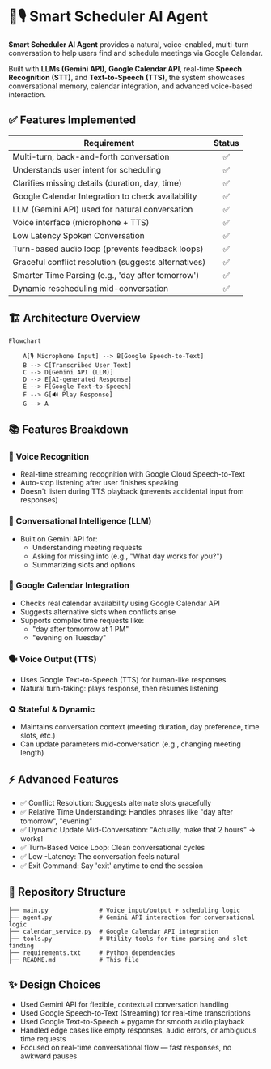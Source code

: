 # 🤖🎙️ Smart Scheduler AI Agent

**Smart Scheduler AI Agent** provides a natural, voice-enabled, multi-turn conversation to help users find and schedule meetings via Google Calendar.

Built with **LLMs (Gemini API)**, **Google Calendar API**, real-time **Speech Recognition (STT)**, and **Text-to-Speech (TTS)**, the system showcases conversational memory, calendar integration, and advanced voice-based interaction.


## ✅ Features Implemented

| Requirement                                         | Status |
| --------------------------------------------------- | :----: |
| Multi-turn, back-and-forth conversation             |   ✅   |
| Understands user intent for scheduling              |   ✅   |
| Clarifies missing details (duration, day, time)     |   ✅   |
| Google Calendar Integration to check availability   |   ✅   |
| LLM (Gemini API) used for natural conversation      |   ✅   |
| Voice interface (microphone + TTS)                  |   ✅   |
| Low Latency Spoken Conversation                     |   ✅   |
| Turn-based audio loop (prevents feedback loops)     |   ✅   |
| Graceful conflict resolution (suggests alternatives)|   ✅   |
| Smarter Time Parsing (e.g., 'day after tomorrow')   |   ✅   |
| Dynamic rescheduling mid-conversation               |   ✅   |



## 🏗️ Architecture Overview

```mermaid
Flowchart

    A[🎙️ Microphone Input] --> B[Google Speech-to-Text]
    B --> C[Transcribed User Text]
    C --> D[Gemini API (LLM)]
    D --> E[AI-generated Response]
    E --> F[Google Text-to-Speech]
    F --> G[🔊 Play Response]
    G --> A
```


## 📚 Features Breakdown

### 🎤 Voice Recognition
- Real-time streaming recognition with Google Cloud Speech-to-Text
- Auto-stop listening after user finishes speaking
- Doesn't listen during TTS playback (prevents accidental input from responses)

### 🧠 Conversational Intelligence (LLM)
- Built on Gemini API for:
  - Understanding meeting requests
  - Asking for missing info (e.g., "What day works for you?")
  - Summarizing slots and options

### 📅 Google Calendar Integration
- Checks real calendar availability using Google Calendar API
- Suggests alternative slots when conflicts arise
- Supports complex time requests like:
  - "day after tomorrow at 1 PM"
  - "evening on Tuesday"

### 🗣️ Voice Output (TTS)
- Uses Google Text-to-Speech (TTS) for human-like responses
- Natural turn-taking: plays response, then resumes listening

### ♻️ Stateful & Dynamic
- Maintains conversation context (meeting duration, day preference, time slots, etc.)
- Can update parameters mid-conversation (e.g., changing meeting length)


## ⚡ Advanced Features

- ✅ Conflict Resolution: Suggests alternate slots gracefully
- ✅ Relative Time Understanding: Handles phrases like "day after tomorrow", "evening"
- ✅ Dynamic Update Mid-Conversation: "Actually, make that 2 hours" → works!
- ✅ Turn-Based Voice Loop: Clean conversational cycles
- ✅ Low -Latency: The conversation feels natural
- ✅ Exit Command: Say 'exit' anytime to end the session


## 📂 Repository Structure

```
├── main.py              # Voice input/output + scheduling logic
├── agent.py             # Gemini API interaction for conversational logic
├── calendar_service.py  # Google Calendar API integration
├── tools.py             # Utility tools for time parsing and slot finding
├── requirements.txt     # Python dependencies
├── README.md            # This file
```


## ✨ Design Choices

- Used Gemini API for flexible, contextual conversation handling
- Used Google Speech-to-Text (Streaming) for real-time transcriptions
- Used Google Text-to-Speech + pygame for smooth audio playback
- Handled edge cases like empty responses, audio errors, or ambiguous time requests
- Focused on real-time conversational flow — fast responses, no awkward pauses